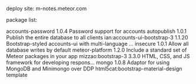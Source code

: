 deploy site:  m-notes.meteor.com


package list:

accounts-password            1.0.4  Password support for accounts
autopublish                  1.0.1  Publish the entire database to all clients
ian:accounts-ui-bootstrap-3  1.1.20  Bootstrap-styled accounts-ui with multi-language ...
insecure                     1.0.1  Allow all database writes by default
meteor-platform              1.2.0  Include a standard set of Meteor packages in your app
mizzao:bootstrap-3           3.3.0  HTML, CSS, and JS framework for developing respons...
mongo                        1.0.8  Adaptor for using MongoDB and Minimongo over DDP
html5cat:bootstrap-material-design  template

